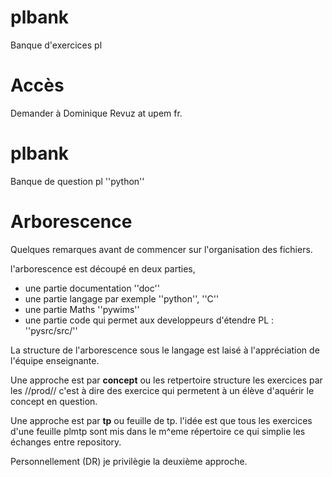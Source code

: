 # plbank


Banque d'exercices pl

# Accès

Demander à Dominique Revuz at upem fr.

# plbank
Banque de question pl ''python''



# Arborescence

Quelques remarques avant de commencer sur l'organisation des fichiers.

l'arborescence est découpé en deux parties,
- une partie documentation ''doc''
- une partie langage par exemple ''python'', ''C''
- une partie Maths ''pywims''
- une partie code qui permet aux developpeurs d'étendre PL : ''pysrc/src/''

La structure de l'arborescence sous le langage est laisé à l'appréciation de l'équipe enseignante.

Une approche est par **concept** ou les retpertoire structure les exercices par  les //prod// c'est à dire des exercice qui permetent à un élève d'aquérir le concept en question.

Une approche est par **tp** ou feuille de tp. l'idée est que tous les exercices d'une feuille plmtp sont mis dans le m^eme répertoire ce qui simplie les échanges entre repository.

Personnellement (DR) je privilègie la deuxième approche.


